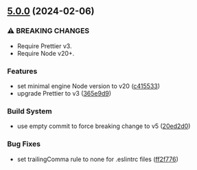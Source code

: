 ## [5.0.0](https://github.com/ivangabriele/prettier-config/compare/v4.0.0...v5.0.0) (2024-02-06)

### ⚠ BREAKING CHANGES

- Require Prettier v3.
- Require Node v20+.

### Features

- set minimal engine Node version to v20
  ([c415533](https://github.com/ivangabriele/prettier-config/commit/c415533317d30a6d4e18fe7be93536fa8850b00f))
- upgrade Prettier to v3
  ([365e9d9](https://github.com/ivangabriele/prettier-config/commit/365e9d9b658060f2df95d05969a5ddafb0b38b72))

### Build System

- use empty commit to force breaking change to v5
  ([20ed2d0](https://github.com/ivangabriele/prettier-config/commit/20ed2d03a35969c603ccfb5625aaa662938ee101))

### Bug Fixes

- set trailingComma rule to none for .eslintrc files
  ([ff2f776](https://github.com/ivangabriele/prettier-config/commit/ff2f7763cbff81d764eff9f3402d1e20d763d58e))
